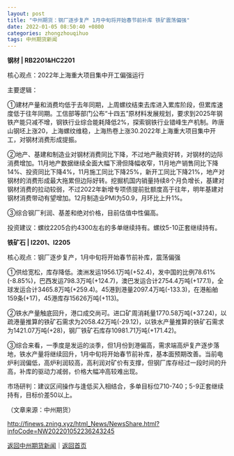 ```yaml
---
layout: post
title: "中州期货：钢厂逐步复产 1月中旬将开始春节前补库 铁矿震荡偏强"
date: 2022-01-05 08:50:40 +0800
categories: zhongzhouqihuo
tags: 中州期货新闻
---
```

<p><strong>钢材 | RB2201&HC2201</strong></p>
 <p>核心观点：2022年上海重大项目集中开工偏强运行</p>
 <p>主要逻辑：</p>
 <p>①建材产量和消费均低于去年同期，上周螺纹结束去库进入累库阶段，但累库速度低于往年同期。工信部等部门公布“十四五”原材料发展规划，要求到2025年钢铁产能只减不增，钢铁行业综合能耗降低2%，探索钢铁行业错峰生产机制。昨唐山钢坯上涨20，上海螺纹维稳，上海热卷上涨30.2022年上海重大项目集中开工，对钢材消费形成提振。</p>
 <p>②地产、基建和制造业对钢材消费同比下降，不过地产融资好转，对钢材的边际消费增加。11月地产数据继续全面大幅下滑但降幅收窄，11月地产销售同比下降14%、投资同比下降4%，11月施工同比下降25%，新开工同比下降21%，地产对钢材的消费形成最大拖累但边际好转。挖掘机国内销量持续8个月负增长，基建对钢材消费的拉动较弱，不过2022年新增专项债提前批额度高于往年，明年基建对钢材消费带动有望增加。12月制造业PMI为50.9，月环比上升1%。</p>
 <p>③综合钢厂利润、基差和绝对价格，目前估值中性偏高。</p>
 <p>投资建议：螺纹2205合约4300左右的多单继续持有。螺纹5-10正套继续持有。</p>
 <p><strong>铁矿石 | I2201、I2205</strong></p>
 <p>核心观点：钢厂逐步复产，1月中旬将开始春节前补库，震荡偏强</p>
 <p>①供给宽松，库存降低。澳洲发运1956.1万吨(+52.4)，发中国的比例78.61%(-8.85%)，巴西发运798.3万吨(+124.7)，澳巴发运合计2754.4万吨(+177.1)，全球发运合计3465.8万吨(+259.4)。45港到港量2097.4万吨(-133.3)，在港船舶159条(+17)，45港库存15626万吨(+113)。</p>
 <p>②铁水产量触底回升，港口成交尚可。进口矿周消耗量1770.58万吨(+37.24)，以疏港量推算的铁矿石需求为2058.42万吨(-29.12)，以铁水产量推算的铁矿石需求为1421.07万吨(+28)，钢厂铁矿石库存10981.71万吨(+171.42)。</p>
 <p>③综合来看，一季度是发运的淡季，但1月份到港偏高，需求端高炉复产逐步落地，铁水产量将继续回升，1月中旬将开始春节前补库，基本面预期改善。当前电炉利润偏低，高炉利润较高，高利润对矿价有支撑，但钢厂库存经过一段时间的升高，补库的驱动力减弱，价格大幅冲高较难出现。</p>
 <p>市场研判：建议区间操作与逢低买入相结合，多单目标位710-740；5-9正套继续持有，目标价差50以上。</p><p class="em_media">（文章来源：中州期货）</p>

<http://finews.zning.xyz/html_News/NewsShare.html?infoCode=NW202201052236243245>

[返回中州期货新闻](//finews.withounder.com/category/zhongzhouqihuo.html)｜[返回首页](//finews.withounder.com/)